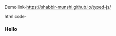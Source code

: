 Demo link-https://shabbir-munshi.github.io/typed-js/

html code-
<h3>Hello <span class="typed"></span></h3>
